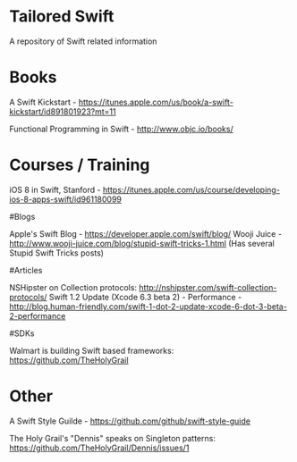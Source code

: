 # Tailored Swift
A repository of Swift related information

# Books

A Swift Kickstart - https://itunes.apple.com/us/book/a-swift-kickstart/id891801923?mt=11

Functional Programming in Swift - http://www.objc.io/books/

# Courses / Training

iOS 8 in Swift, Stanford - https://itunes.apple.com/us/course/developing-ios-8-apps-swift/id961180099

#Blogs

Apple's Swift Blog - https://developer.apple.com/swift/blog/
Wooji Juice - http://www.wooji-juice.com/blog/stupid-swift-tricks-1.html (Has several Stupid Swift Tricks posts)

#Articles

NSHipster on Collection protocols: http://nshipster.com/swift-collection-protocols/
Swift 1.2 Update (Xcode 6.3 beta 2) - Performance - http://blog.human-friendly.com/swift-1-dot-2-update-xcode-6-dot-3-beta-2-performance

#SDKs

Walmart is building Swift based frameworks: https://github.com/TheHolyGrail

# Other

A Swift Style Guilde - https://github.com/github/swift-style-guide

The Holy Grail's "Dennis" speaks on Singleton patterns: https://github.com/TheHolyGrail/Dennis/issues/1
